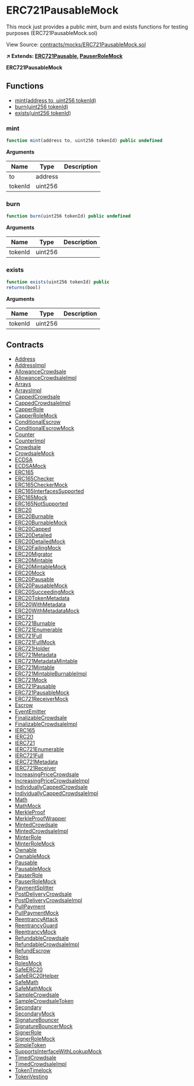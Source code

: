 # ERC721PausableMock
This mock just provides a public mint, burn and exists functions for testing purposes (ERC721PausableMock.sol)

View Source: [contracts/mocks/ERC721PausableMock.sol](../contracts/mocks/ERC721PausableMock.sol)

**↗ Extends: [ERC721Pausable](ERC721Pausable.md), [PauserRoleMock](PauserRoleMock.md)**

**ERC721PausableMock**

## Functions

- [mint(address to, uint256 tokenId)](#mint)
- [burn(uint256 tokenId)](#burn)
- [exists(uint256 tokenId)](#exists)

### mint

```js
function mint(address to, uint256 tokenId) public undefined
```

**Arguments**

| Name        | Type           | Description  |
| ------------- |------------- | -----|
| to | address |  | 
| tokenId | uint256 |  | 

### burn

```js
function burn(uint256 tokenId) public undefined
```

**Arguments**

| Name        | Type           | Description  |
| ------------- |------------- | -----|
| tokenId | uint256 |  | 

### exists

```js
function exists(uint256 tokenId) public
returns(bool)
```

**Arguments**

| Name        | Type           | Description  |
| ------------- |------------- | -----|
| tokenId | uint256 |  | 

## Contracts

* [Address](Address.md)
* [AddressImpl](AddressImpl.md)
* [AllowanceCrowdsale](AllowanceCrowdsale.md)
* [AllowanceCrowdsaleImpl](AllowanceCrowdsaleImpl.md)
* [Arrays](Arrays.md)
* [ArraysImpl](ArraysImpl.md)
* [CappedCrowdsale](CappedCrowdsale.md)
* [CappedCrowdsaleImpl](CappedCrowdsaleImpl.md)
* [CapperRole](CapperRole.md)
* [CapperRoleMock](CapperRoleMock.md)
* [ConditionalEscrow](ConditionalEscrow.md)
* [ConditionalEscrowMock](ConditionalEscrowMock.md)
* [Counter](Counter.md)
* [CounterImpl](CounterImpl.md)
* [Crowdsale](Crowdsale.md)
* [CrowdsaleMock](CrowdsaleMock.md)
* [ECDSA](ECDSA.md)
* [ECDSAMock](ECDSAMock.md)
* [ERC165](ERC165.md)
* [ERC165Checker](ERC165Checker.md)
* [ERC165CheckerMock](ERC165CheckerMock.md)
* [ERC165InterfacesSupported](ERC165InterfacesSupported.md)
* [ERC165Mock](ERC165Mock.md)
* [ERC165NotSupported](ERC165NotSupported.md)
* [ERC20](ERC20.md)
* [ERC20Burnable](ERC20Burnable.md)
* [ERC20BurnableMock](ERC20BurnableMock.md)
* [ERC20Capped](ERC20Capped.md)
* [ERC20Detailed](ERC20Detailed.md)
* [ERC20DetailedMock](ERC20DetailedMock.md)
* [ERC20FailingMock](ERC20FailingMock.md)
* [ERC20Migrator](ERC20Migrator.md)
* [ERC20Mintable](ERC20Mintable.md)
* [ERC20MintableMock](ERC20MintableMock.md)
* [ERC20Mock](ERC20Mock.md)
* [ERC20Pausable](ERC20Pausable.md)
* [ERC20PausableMock](ERC20PausableMock.md)
* [ERC20SucceedingMock](ERC20SucceedingMock.md)
* [ERC20TokenMetadata](ERC20TokenMetadata.md)
* [ERC20WithMetadata](ERC20WithMetadata.md)
* [ERC20WithMetadataMock](ERC20WithMetadataMock.md)
* [ERC721](ERC721.md)
* [ERC721Burnable](ERC721Burnable.md)
* [ERC721Enumerable](ERC721Enumerable.md)
* [ERC721Full](ERC721Full.md)
* [ERC721FullMock](ERC721FullMock.md)
* [ERC721Holder](ERC721Holder.md)
* [ERC721Metadata](ERC721Metadata.md)
* [ERC721MetadataMintable](ERC721MetadataMintable.md)
* [ERC721Mintable](ERC721Mintable.md)
* [ERC721MintableBurnableImpl](ERC721MintableBurnableImpl.md)
* [ERC721Mock](ERC721Mock.md)
* [ERC721Pausable](ERC721Pausable.md)
* [ERC721PausableMock](ERC721PausableMock.md)
* [ERC721ReceiverMock](ERC721ReceiverMock.md)
* [Escrow](Escrow.md)
* [EventEmitter](EventEmitter.md)
* [FinalizableCrowdsale](FinalizableCrowdsale.md)
* [FinalizableCrowdsaleImpl](FinalizableCrowdsaleImpl.md)
* [IERC165](IERC165.md)
* [IERC20](IERC20.md)
* [IERC721](IERC721.md)
* [IERC721Enumerable](IERC721Enumerable.md)
* [IERC721Full](IERC721Full.md)
* [IERC721Metadata](IERC721Metadata.md)
* [IERC721Receiver](IERC721Receiver.md)
* [IncreasingPriceCrowdsale](IncreasingPriceCrowdsale.md)
* [IncreasingPriceCrowdsaleImpl](IncreasingPriceCrowdsaleImpl.md)
* [IndividuallyCappedCrowdsale](IndividuallyCappedCrowdsale.md)
* [IndividuallyCappedCrowdsaleImpl](IndividuallyCappedCrowdsaleImpl.md)
* [Math](Math.md)
* [MathMock](MathMock.md)
* [MerkleProof](MerkleProof.md)
* [MerkleProofWrapper](MerkleProofWrapper.md)
* [MintedCrowdsale](MintedCrowdsale.md)
* [MintedCrowdsaleImpl](MintedCrowdsaleImpl.md)
* [MinterRole](MinterRole.md)
* [MinterRoleMock](MinterRoleMock.md)
* [Ownable](Ownable.md)
* [OwnableMock](OwnableMock.md)
* [Pausable](Pausable.md)
* [PausableMock](PausableMock.md)
* [PauserRole](PauserRole.md)
* [PauserRoleMock](PauserRoleMock.md)
* [PaymentSplitter](PaymentSplitter.md)
* [PostDeliveryCrowdsale](PostDeliveryCrowdsale.md)
* [PostDeliveryCrowdsaleImpl](PostDeliveryCrowdsaleImpl.md)
* [PullPayment](PullPayment.md)
* [PullPaymentMock](PullPaymentMock.md)
* [ReentrancyAttack](ReentrancyAttack.md)
* [ReentrancyGuard](ReentrancyGuard.md)
* [ReentrancyMock](ReentrancyMock.md)
* [RefundableCrowdsale](RefundableCrowdsale.md)
* [RefundableCrowdsaleImpl](RefundableCrowdsaleImpl.md)
* [RefundEscrow](RefundEscrow.md)
* [Roles](Roles.md)
* [RolesMock](RolesMock.md)
* [SafeERC20](SafeERC20.md)
* [SafeERC20Helper](SafeERC20Helper.md)
* [SafeMath](SafeMath.md)
* [SafeMathMock](SafeMathMock.md)
* [SampleCrowdsale](SampleCrowdsale.md)
* [SampleCrowdsaleToken](SampleCrowdsaleToken.md)
* [Secondary](Secondary.md)
* [SecondaryMock](SecondaryMock.md)
* [SignatureBouncer](SignatureBouncer.md)
* [SignatureBouncerMock](SignatureBouncerMock.md)
* [SignerRole](SignerRole.md)
* [SignerRoleMock](SignerRoleMock.md)
* [SimpleToken](SimpleToken.md)
* [SupportsInterfaceWithLookupMock](SupportsInterfaceWithLookupMock.md)
* [TimedCrowdsale](TimedCrowdsale.md)
* [TimedCrowdsaleImpl](TimedCrowdsaleImpl.md)
* [TokenTimelock](TokenTimelock.md)
* [TokenVesting](TokenVesting.md)
